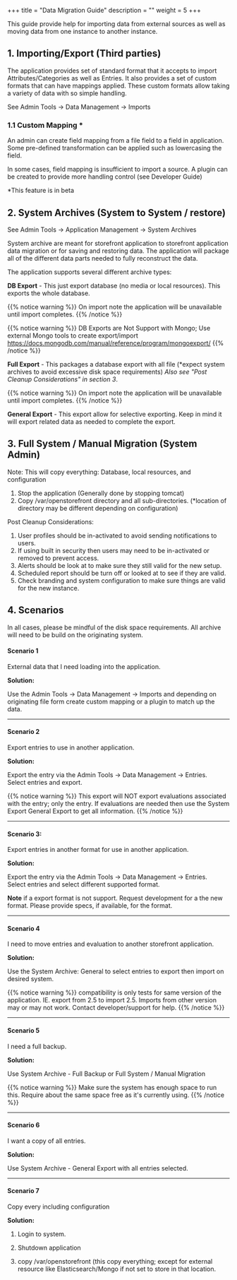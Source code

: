 +++
title = "Data Migration Guide"
description = ""
weight = 5
+++

This guide provide help for importing data from external sources as well as 
moving data from one instance to another instance.

## 1. Importing/Export  (Third parties)


The application provides set of standard format that it accepts to import Attributes/Categories
as well as Entries.  It also provides a set of custom formats that can have mappings applied. These
custom formats allow taking a variety of data with so simple handling.

See Admin Tools -> Data Management -> Imports

### 1.1 Custom Mapping *

An admin can create field mapping from a file field to a field in application.
Some pre-defined transformation can be applied such as lowercasing the field.

In some cases, field mapping is insufficient to import a source.  A plugin can be 
created to provide more handling control (see Developer Guide)


*This feature is in beta
 
## 2. System Archives (System to System / restore)

See Admin Tools -> Application Management -> System Archives

System archive are meant for storefront application to storefront application 
data migration or for saving and restoring data.  The application will package all
of the different data parts needed to fully reconstruct the data. 

The application supports several different archive types:

**DB Export** - This just export database (no media or local resources). This exports the whole database.

{{% notice warning %}}
On import note the application will be unavailable until import completes. 
{{% /notice %}}

{{% notice warning %}}
DB Exports are Not Support with Mongo;  Use external Mongo tools to create export/import <a href="https://docs.mongodb.com/manual/reference/program/mongoexport/" target="_blank">https://docs.mongodb.com/manual/reference/program/mongoexport/</a>
{{% /notice %}}

**Full Export** - This packages a database export with all file (*expect system archives to avoid excessive disk space requirements) 
*Also see "Post Cleanup Considerations" in section 3*.

{{% notice warning %}}
On import note the application will be unavailable until import completes. 
{{% /notice %}}

**General Export** - This export allow for selective exporting.  Keep in mind it will
 export related data as needed to complete the export.

 
## 3. Full System / Manual Migration (System Admin)
       
Note: This will copy everything: Database, local resources, and configuration 

1. Stop the application (Generally done by stopping tomcat)
2. Copy /var/openstorefront directory and all sub-directories. (*location of directory may be different depending on configuration)

Post Cleanup Considerations:

1. User profiles should be in-activated to avoid sending notifications to users. 
2. If using built in security then users may need to be in-activated or removed to prevent access.
3. Alerts should be look at to make sure they still valid for the new setup.
4. Scheduled report should be turn off or looked at to see if they are valid.
5. Check branding and system configuration to make sure things are valid for the new instance.

 
## 4. Scenarios

In all cases, please be mindful of the disk space requirements.  All archive will need to be build on the originating system.

#### Scenario 1

External data that I need loading into the application.

**Solution:**

Use the Admin Tools -> Data Management -> Imports and depending on originating file form
create custom mapping or a plugin to match up the data.

----
#### Scenario 2

Export entries to use in another application.

**Solution:**

Export the entry via the Admin Tools -> Data Management -> Entries.  
Select entries and export.  

{{% notice warning %}}
This export will NOT export evaluations associated with the entry; only the entry.
If evaluations are needed then use the System Export General Export to get all information.
{{% /notice %}}

----
#### Scenario 3:

Export entries in another format for use in another application.

**Solution:**

Export the entry via the Admin Tools -> Data Management -> Entries.  
Select entries and select different supported format.

**Note** if a export format is not support. Request development for a the new format.
Please provide specs, if available, for the format.  

----
#### Scenario 4

I need to move entries and evaluation to another storefront application.

**Solution:**

Use the System Archive: General to select entries to export then import on desired system.

{{% notice warning %}}
compatibility is only tests for same version of the application.  IE. export from 2.5 to import 2.5.
Imports from other version may or may not work.  Contact developer/support for help.
{{% /notice %}}

----
#### Scenario 5

I need a full backup.

**Solution:**

Use System Archive - Full Backup  or  Full System / Manual Migration 

{{% notice warning %}}
 Make sure the system has enough space to run this.  Require about the same space free as it's currently using.
{{% /notice %}}

----
#### Scenario 6

I want a copy of all entries.

**Solution:**

Use System Archive - General Export with all entries selected.

----
#### Scenario 7

Copy every including configuration

**Solution:**

1. Login to system.  

2. Shutdown application

3. copy /var/openstorefront  (this copy everything; except for external resource like Elasticsearch/Mongo if not set to store in that location.
